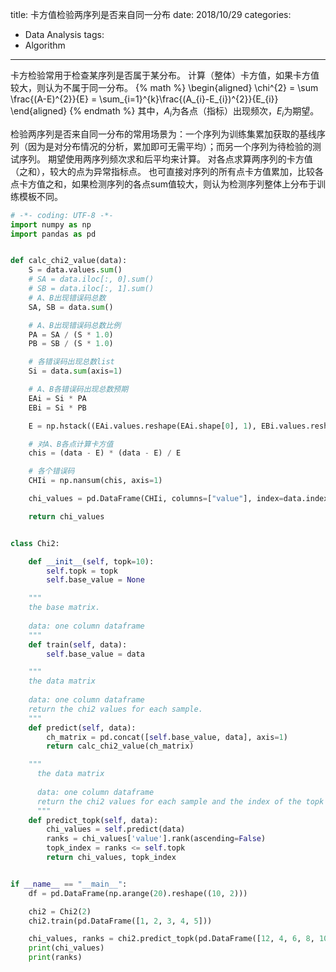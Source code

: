 title: 卡方值检验两序列是否来自同一分布
date: 2018/10/29
categories:
- Data Analysis
tags:
- Algorithm
---


卡方检验常用于检查某序列是否属于某分布。
计算（整体）卡方值，如果卡方值较大，则认为不属于同一分布。
{% math %}
\begin{aligned}
\chi^{2} = \sum \frac{(A-E)^{2}}{E} = \sum_{i=1}^{k}\frac{(A_{i}-E_{i})^{2}}{E_{i}}
\end{aligned}
{% endmath %}
其中，$A_{i}$为各点（指标）出现频次，$E_{i}$为期望。

检验两序列是否来自同一分布的常用场景为：一个序列为训练集累加获取的基线序列（因为是对分布情况的分析，累加即可无需平均）；而另一个序列为待检验的测试序列。
期望使用两序列频次求和后平均来计算。
对各点求算两序列的卡方值（之和），较大的点为异常指标点。
也可直接对序列的所有点卡方值累加，比较各点卡方值之和，如果检测序列的各点sum值较大，则认为检测序列整体上分布于训练模板不同。

```python
# -*- coding: UTF-8 -*-
import numpy as np
import pandas as pd


def calc_chi2_value(data):
    S = data.values.sum()
    # SA = data.iloc[:, 0].sum()
    # SB = data.iloc[:, 1].sum()
    # A、B出现错误码总数
    SA, SB = data.sum()

    # A、B出现错误码总数比例
    PA = SA / (S * 1.0)
    PB = SB / (S * 1.0)

    # 各错误码出现总数list
    Si = data.sum(axis=1)

    # A、B各错误码出现总数预期
    EAi = Si * PA
    EBi = Si * PB

    E = np.hstack((EAi.values.reshape(EAi.shape[0], 1), EBi.values.reshape(EBi.shape[0], 1)))

    # 对A、B各点计算卡方值
    chis = (data - E) * (data - E) / E

    # 各个错误码
    CHIi = np.nansum(chis, axis=1)

    chi_values = pd.DataFrame(CHIi, columns=["value"], index=data.index)

    return chi_values


class Chi2:

    def __init__(self, topk=10):
        self.topk = topk
        self.base_value = None

    """
    the base matrix.
  
    data: one column dataframe
    """
    def train(self, data):
        self.base_value = data

    """
    the data matrix
  
    data: one column dataframe
    return the chi2 values for each sample.
    """
    def predict(self, data):
        ch_matrix = pd.concat([self.base_value, data], axis=1)
        return calc_chi2_value(ch_matrix)

    """
      the data matrix
  
      data: one column dataframe
      return the chi2 values for each sample and the index of the topk
      """
    def predict_topk(self, data):
        chi_values = self.predict(data)
        ranks = chi_values['value'].rank(ascending=False)
        topk_index = ranks <= self.topk
        return chi_values, topk_index


if __name__ == "__main__":
    df = pd.DataFrame(np.arange(20).reshape((10, 2)))

    chi2 = Chi2(2)
    chi2.train(pd.DataFrame([1, 2, 3, 4, 5]))

    chi_values, ranks = chi2.predict_topk(pd.DataFrame([12, 4, 6, 8, 10]))
    print(chi_values)
    print(ranks)
```